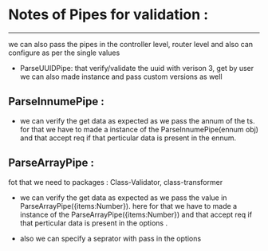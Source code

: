 <!-- # Heading 1
## Heading 2
### Heading 1

- hello
- gyyyyyyy


1. ghjkk
2. hgvbb -->

# Notes of Pipes for validation :
---
we can also pass the pipes in the controller level, router level and also can configure as per the single values 

- ParseUUIDPipe: that verify/validate the uuid with verison 3,  get by user we can also made instance and pass custom versions as well

## ParseInnumePipe :

- we can verify the get data as expected as we pass the annum of the ts.
  for that we have to made a instance of the ParseInnumePipe(ennum obj) and that accept req if that perticular data is present in the ennum.

## ParseArrayPipe :

fot that we need to packages : Class-Validator, class-transformer

- we can verify the get data as expected as we pass the value in ParseArrayPipe({items:Number}). here
  for that we have to made a instance of the ParseArrayPipe({items:Number}) and that accept req if that perticular data is present in the options .
  
- also we can specify a seprator with pass in the options  
